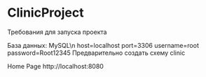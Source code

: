 # ClinicProject

Требования для запуска проекта

База данных:
MySQL\n
host=localhost
port=3306
username=root
password=Root12345
Предварительно создать схему clinic

Home Page
http://localhost:8080
